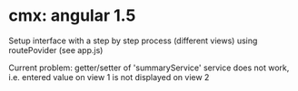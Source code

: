 # cmx: angular 1.5 
Setup interface with a step by step process (different views) using routePovider (see app.js)

Current problem: getter/setter of 'summaryService' service does not work, i.e. entered value on view 1 is not displayed on view 2 

